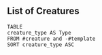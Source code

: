 ## List of Creatures
```dataview
TABLE
creature_type AS Type
FROM #creature and -#template
SORT creature_type ASC
```
